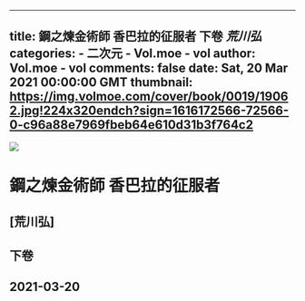 
---
title: 鋼之煉金術師   香巴拉的征服者 下卷 _荒川弘_
categories: 
    - 二次元
    - Vol.moe - vol
author: Vol.moe - vol
comments: false
date: Sat, 20 Mar 2021 00:00:00 GMT
thumbnail: https://img.volmoe.com/cover/book/0019/19062.jpg!224x320endch?sign=1616172566-72566-0-c96a88e7969fbeb64e610d31b3f764c2
---

<div>   
<img src="https://img.volmoe.com/cover/book/0019/19062.jpg!224x320endch?sign=1616172566-72566-0-c96a88e7969fbeb64e610d31b3f764c2" referrerpolicy="no-referrer">
            <h1>鋼之煉金術師   香巴拉的征服者</h1>
            <h2>[荒川弘]</h2>
            <h2>下卷</h2>
            <h2>2021-03-20</h2>  
</div>
            